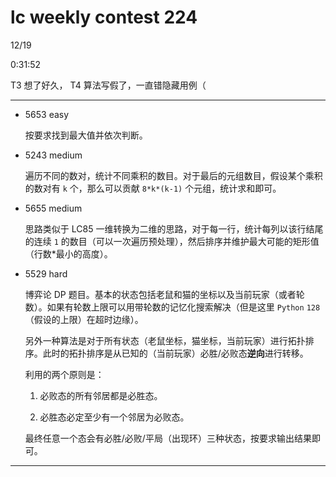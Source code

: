 # lc weekly contest 224

12/19

0:31:52

T3 想了好久， T4 算法写假了，一直错隐藏用例（

------

- 5653 easy

    按要求找到最大值并依次判断。

- 5243 medium

    遍历不同的数对，统计不同乘积的数目。对于最后的元组数目，假设某个乘积的数对有 `k` 个，那么可以贡献 `8*k*(k-1)` 个元组，统计求和即可。

- 5655 medium

    思路类似于 LC85 一维转换为二维的思路，对于每一行，统计每列以该行结尾的连续 `1` 的数目（可以一次遍历预处理），然后排序并维护最大可能的矩形值（行数*最小的高度）。

- 5529 hard

    博弈论 DP 题目。基本的状态包括老鼠和猫的坐标以及当前玩家（或者轮数）。如果有轮数上限可以用带轮数的记忆化搜索解决（但是这里 `Python` `128` （假设的上限）在超时边缘）。

    另外一种算法是对于所有状态（老鼠坐标，猫坐标，当前玩家）进行拓扑排序。此时的拓扑排序是从已知的（当前玩家）必胜/必败态**逆向**进行转移。

    利用的两个原则是：

    1. 必败态的所有邻居都是必胜态。

    2. 必胜态必定至少有一个邻居为必败态。

    最终任意一个态会有必胜/必败/平局（出现环）三种状态，按要求输出结果即可。

------